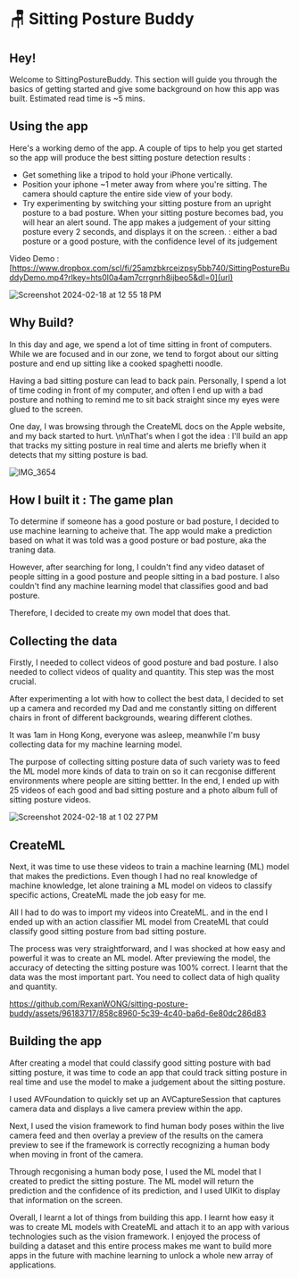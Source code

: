 # 🪑 Sitting Posture Buddy

## Hey!
Welcome to SittingPostureBuddy.  This section will guide you through the basics of getting started and give some background on how this app was built.  Estimated read time is ~5 mins.

## Using the app
Here's a working demo of the app.  A couple of tips to help you get started so the app will produce the best sitting posture detection results : 

- Get something like a tripod to hold your iPhone vertically.
- Position your iphone ~1 meter away from where you're sitting.  The camera should capture the entire side view of your body.
- Try experimenting by switching your sitting posture from an upright posture to a bad posture.  When your sitting posture becomes bad, you will hear an alert sound.  The app makes a judgement of your sitting posture every 2 seconds, and displays it on the screen. : either a bad posture or a good posture, with the confidence level of its judgement
 
Video Demo : [https://www.dropbox.com/scl/fi/25amzbkrceizpsy5bb740/SittingPostureBuddyDemo.mp4?rlkey=hts0l0a4am7crrgnrh8ijbeo5&dl=0](url)

![Screenshot 2024-02-18 at 12 55 18 PM](https://github.com/RexanWONG/sitting-posture-buddy/assets/96183717/8d3bcfc1-3643-427d-89fb-881a04d2a656)

## Why Build?
In this day and age, we spend a lot of time sitting in front of computers.  While we are focused and in our zone, we tend to forgot about our sitting posture and end up sitting like a cooked spaghetti noodle.  

Having a bad sitting posture can lead to back pain.  Personally, I spend a lot of time coding in front of my computer, and often I end up with a bad posture and nothing to remind me to sit back straight since my eyes were glued to the screen.  

One day, I was browsing through the CreateML docs on the Apple website, and my back started to hurt.  \n\nThat's when I got the idea : I'll build an app that tracks my sitting posture in real time and alerts me briefly when it detects that my sitting posture is bad.

![IMG_3654](https://github.com/RexanWONG/sitting-posture-buddy/assets/96183717/b1194aa9-320c-4337-a0e8-ba5ac6a0ce91)

## How I built it : The game plan
To determine if someone has a good posture or bad posture, I decided to use machine learning to acheive that.  The app would make a prediction based on what it was told was a good posture or bad posture, aka the traning data.  

However, after searching for long, I couldn't find any video dataset of people sitting in a good posture and people sitting in a bad posture.  I also couldn't find any machine learning model that classifies good and bad posture.  

Therefore, I decided to create my own model that does that.

## Collecting the data
Firstly, I needed to collect videos of good posture and bad posture.  I also needed to collect videos of quality and quantity.  This step was the most crucial.  

After experimenting a lot with how to collect the best data, I decided to set up a camera and recorded my Dad and me constantly sitting on different chairs in front of different backgrounds, wearing different clothes.  

It was 1am in Hong Kong, everyone was asleep, meanwhile I'm busy collecting data for my machine learning model.  

The purpose of collecting sitting posture data of such variety was to feed the ML model more kinds of data to train on so it can recgonise different environments where people are sitting bettter.  In the end, I ended up with 25 videos of each good and bad sitting posture and a photo album full of sitting posture videos.

![Screenshot 2024-02-18 at 1 02 27 PM](https://github.com/RexanWONG/sitting-posture-buddy/assets/96183717/a340004c-58c3-45ac-8e60-39326903183a)

## CreateML
Next, it was time to use these videos to train a machine learning (ML) model that makes the predictions.  Even though I had no real knowledge of machine knowledge, let alone training a ML model on videos to classify specific actions, CreateML made the job easy for me.  

All I had to do was to import my videos into CreateML. and in the end I ended up with an action classifier ML model from CreateML that could classify good sitting posture from bad sitting posture.  

The process was very straightforward, and I was shocked at how easy and powerful it was to create an ML model.  After previewing the model, the accuracy of detecting the sitting posture was 100% correct.  I learnt that the data was the most important part.  You need to collect data of high quality and quantity.

https://github.com/RexanWONG/sitting-posture-buddy/assets/96183717/858c8960-5c39-4c40-ba6d-6e80dc286d83

## Building the app
After creating a model that could classify good sitting posture with bad sitting posture, it was time to code an app that could track sitting posture in real time and use the model to make a judgement about the sitting posture.  

I used AVFoundation to quickly set up an AVCaptureSession that captures camera data and displays a live camera preview within the app.  

Next, I used the vision framework to find human body poses within the live camera feed and then overlay a preview of the results on the camera preview to see if the framework is correctly recognizing a human body when moving in front of the camera.  

Through recgonising a human body pose, I used the ML model that I created to predict the sitting posture.  The ML model will return the prediction and the confidence of its prediction, and I used UIKit to display that information on the screen.  

Overall, I learnt a lot of things from building this app.  I learnt how easy it was to create ML models with CreateML and attach it to an app with various technologies such as the vision framework.  I enjoyed the process of building a dataset and this entire process makes me want to build more apps in the future with machine learning to unlock a whole new array of applications.





